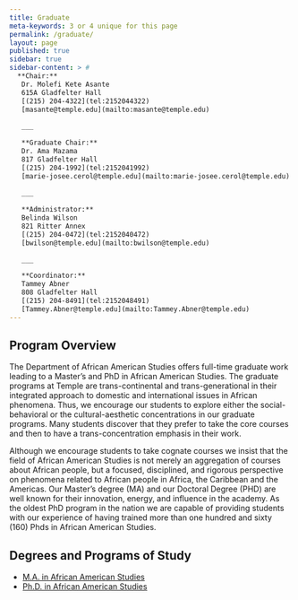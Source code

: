 ```yaml
---
title: Graduate
meta-keywords: 3 or 4 unique for this page
permalink: /graduate/
layout: page
published: true
sidebar: true
sidebar-content: > #
  **Chair:**  
   Dr. Molefi Kete Asante  
   615A Gladfelter Hall  
   [(215) 204-4322](tel:2152044322)  
   [masante@temple.edu](mailto:masante@temple.edu)  
   
   ___
   
   **Graduate Chair:**  
   Dr. Ama Mazama  
   817 Gladfelter Hall  
   [(215) 204-1992](tel:2152041992)  
   [marie-josee.cerol@temple.edu](mailto:marie-josee.cerol@temple.edu)  
   
   ___
   
   **Administrator:**  
   Belinda Wilson  
   821 Ritter Annex   
   [(215) 204-0472](tel:2152040472)  
   [bwilson@temple.edu](mailto:bwilson@temple.edu)  
   
   ___

   **Coordinator:**  
   Tammey Abner  
   808 Gladfelter Hall    
   [(215) 204-8491](tel:2152048491)   
   [Tammey.Abner@temple.edu](mailto:Tammey.Abner@temple.edu)  
---
```


## Program Overview

The Department of African American Studies offers full-time graduate work leading to a Master’s and PhD in African American Studies.  The graduate programs at Temple are trans-continental and trans-generational in their integrated approach to domestic and international issues in African phenomena. Thus, we encourage our students to explore either the social-behavioral or the cultural-aesthetic concentrations in our graduate programs. Many students discover that they prefer to take the core courses and then to have a trans-concentration emphasis in their work.

Although we encourage students to take cognate courses we insist that the field of African American Studies is not merely an aggregation of courses about African people, but a focused, disciplined, and rigorous perspective on phenomena related to African people in Africa, the Caribbean and the Americas. Our Master’s degree (MA) and our Doctoral Degree (PHD) are well known for their innovation, energy, and influence in the academy. As the oldest PhD program in the nation we are capable of providing students with our experience of having trained more than one hundred and sixty (160) Phds in African American Studies.

## Degrees and Programs of Study

- [M.A. in African American Studies](http://bulletin.temple.edu/graduate/scd/cla/africology-african-american-studies-ma/)
- [Ph.D. in African American Studies](http://bulletin.temple.edu/graduate/scd/cla/africology-african-american-studies-phd/#admissiontext)

